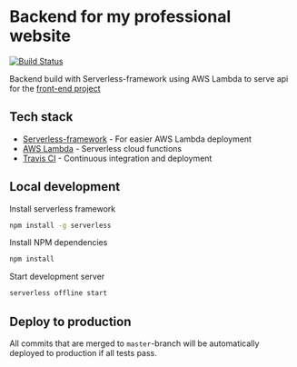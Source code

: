 # Backend for my professional website

[![Build Status](https://travis-ci.org/markoandersson/marko.andersson-backend.svg?branch=master)](https://travis-ci.org/markoandersson/marko.andersson-backend)

Backend build with Serverless-framework using AWS Lambda to serve api for the [front-end project](https://github.com/markoandersson/marko.andersson-frontend)

## Tech stack

- [Serverless-framework](https://serverless.com/) - For easier AWS Lambda deployment
- [AWS Lambda](https://aws.amazon.com/lambda) - Serverless cloud functions
- [Travis CI](https://travis-ci.org/) - Continuous integration and deployment

## Local development

Install serverless framework

```bash
npm install -g serverless
```

Install NPM dependencies

```bash
npm install
```

Start development server

```bash
serverless offline start
```

## Deploy to production

All commits that are merged to `master`-branch will be automatically deployed to production if all tests pass.
